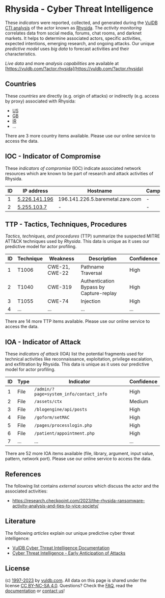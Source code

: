 # Rhysida - Cyber Threat Intelligence

These _indicators_ were reported, collected, and generated during the [VulDB CTI analysis](https://vuldb.com/?kb.cti) of the actor known as [Rhysida](https://vuldb.com/?actor.rhysida). The _activity monitoring_ correlates data from social media, forums, chat rooms, and darknet markets. It helps to determine associated actors, specific activities, expected intentions, emerging research, and ongoing attacks. Our unique _predictive model_ uses _big data_ to forecast activities and their characteristics.

_Live data_ and more _analysis capabilities_ are available at [https://vuldb.com/?actor.rhysida](https://vuldb.com/?actor.rhysida)

## Countries

These _countries_ are directly (e.g. origin of attacks) or indirectly (e.g. access by proxy) associated with Rhysida:

* [US](https://vuldb.com/?country.us)
* [GB](https://vuldb.com/?country.gb)
* [IR](https://vuldb.com/?country.ir)
* ...

There are 3 more country items available. Please use our online service to access the data.

## IOC - Indicator of Compromise

These _indicators of compromise_ (IOC) indicate associated network resources which are known to be part of research and attack activities of Rhysida.

ID | IP address | Hostname | Campaign | Confidence
-- | ---------- | -------- | -------- | ----------
1 | [5.226.141.196](https://vuldb.com/?ip.5.226.141.196) | 196.141.226.5.baremetal.zare.com | - | High
2 | [5.255.103.7](https://vuldb.com/?ip.5.255.103.7) | - | - | High

## TTP - Tactics, Techniques, Procedures

_Tactics, techniques, and procedures_ (TTP) summarize the suspected MITRE ATT&CK techniques used by _Rhysida_. This data is unique as it uses our predictive model for actor profiling.

ID | Technique | Weakness | Description | Confidence
-- | --------- | -------- | ----------- | ----------
1 | T1006 | CWE-21, CWE-22 | Pathname Traversal | High
2 | T1040 | CWE-319 | Authentication Bypass by Capture-replay | High
3 | T1055 | CWE-74 | Injection | High
4 | ... | ... | ... | ...

There are 14 more TTP items available. Please use our online service to access the data.

## IOA - Indicator of Attack

These _indicators of attack_ (IOA) list the potential fragments used for technical activities like reconnaissance, exploitation, privilege escalation, and exfiltration by Rhysida. This data is unique as it uses our predictive model for actor profiling.

ID | Type | Indicator | Confidence
-- | ---- | --------- | ----------
1 | File | `/admin/?page=system_info/contact_info` | High
2 | File | `/assets/ctx` | Medium
3 | File | `/blogengine/api/posts` | High
4 | File | `/goform/setMAC` | High
5 | File | `/pages/processlogin.php` | High
6 | File | `/patient/appointment.php` | High
7 | ... | ... | ...

There are 52 more IOA items available (file, library, argument, input value, pattern, network port). Please use our online service to access the data.

## References

The following list contains _external sources_ which discuss the actor and the associated activities:

* https://research.checkpoint.com/2023/the-rhysida-ransomware-activity-analysis-and-ties-to-vice-society/

## Literature

The following _articles_ explain our unique predictive cyber threat intelligence:

* [VulDB Cyber Threat Intelligence Documentation](https://vuldb.com/?kb.cti)
* [Cyber Threat Intelligence - Early Anticipation of Attacks](https://www.scip.ch/en/?labs.20201022)

## License

(c) [1997-2023](https://vuldb.com/?kb.changelog) by [vuldb.com](https://vuldb.com/?kb.about). All data on this page is shared under the license [CC BY-NC-SA 4.0](https://creativecommons.org/licenses/by-nc-sa/4.0/). Questions? Check the [FAQ](https://vuldb.com/?kb.faq), read the [documentation](https://vuldb.com/?kb) or [contact us](https://vuldb.com/?contact)!
